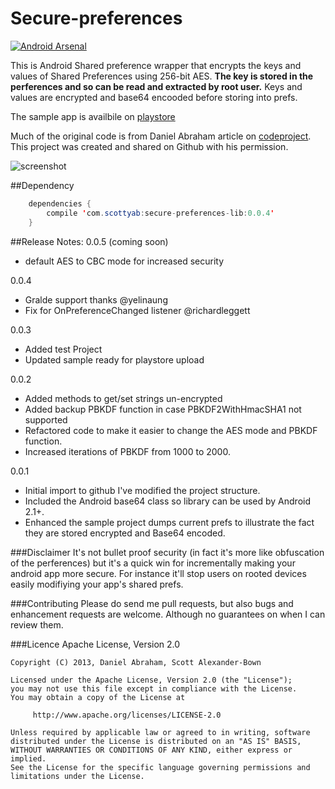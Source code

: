 Secure-preferences
==================

[![Android Arsenal](https://img.shields.io/badge/Android%20Arsenal-secure--preferences-brightgreen.svg?style=flat)](http://android-arsenal.com/details/1/362)

This is Android Shared preference wrapper that encrypts the keys and values of Shared Preferences using 256-bit AES. **The key is stored in the perferences and so can be read and extracted by root user.** Keys and values are encrypted and base64 encooded before storing into prefs. 

The sample app is availbile on [playstore](https://play.google.com/store/apps/details?id=com.securepreferences.sample)

Much of the original code is from Daniel Abraham article on [codeproject](http://www.codeproject.com/Articles/549119/Encryption-Wrapper-for-Android-SharedPreferences). This project was created and shared on Github with his permission. 

![screenshot](https://raw.github.com/scottyab/secure-preferences/master/docs/images/ss_frame_secure_pref.png "Sample app Screenshot")
 

##Dependency
```java
	dependencies {
    	compile 'com.scottyab:secure-preferences-lib:0.0.4'
	}
```

##Release Notes:
0.0.5 (coming soon)
* default AES to CBC mode for increased security

0.0.4
* Gralde support thanks @yelinaung 
* Fix for OnPreferenceChanged listener @richardleggett 

0.0.3

* Added test Project
* Updated sample ready for playstore upload 

0.0.2

* Added methods to get/set strings un-encrypted 
* Added backup PBKDF function in case PBKDF2WithHmacSHA1 not supported
* Refactored code to make it easier to change the AES mode and PBKDF function. 
* Increased iterations of PBKDF from 1000 to 2000. 

0.0.1 

* Initial import to github I've modified the project structure. 
* Included the Android base64 class so library can be used by Android 2.1+. 
* Enhanced the sample project dumps current prefs to illustrate the fact they are stored encrypted and Base64 encoded. 


###Disclaimer
It's not bullet proof security (in fact it's more like obfuscation of the perferences) but it's a quick win for incrementally making your android app more secure. For instance it'll stop users on rooted devices easily modifiying your app's shared prefs. 


###Contributing 
Please do send me pull requests, but also bugs and enhancement requests are welcome. Although no guarantees on when I can review them.  


###Licence 
Apache License, Version 2.0



    Copyright (C) 2013, Daniel Abraham, Scott Alexander-Bown

    Licensed under the Apache License, Version 2.0 (the "License");
    you may not use this file except in compliance with the License.
    You may obtain a copy of the License at

         http://www.apache.org/licenses/LICENSE-2.0

    Unless required by applicable law or agreed to in writing, software
    distributed under the License is distributed on an "AS IS" BASIS,
    WITHOUT WARRANTIES OR CONDITIONS OF ANY KIND, either express or implied.
    See the License for the specific language governing permissions and
    limitations under the License.
